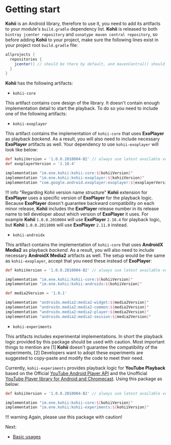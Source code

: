 # Getting start

**Kohii** is an Android library, therefore to use it, you need to add its artifacts to your module's `build.gradle` dependency list. **Kohii** is released to both `bintray jcenter repository` and `sonatype maven central repository`, so before adding **Kohii** to your project, make sure the following lines exist in your project root `build.gradle` file:

```groovy
allprojects {
  repositories {
    jcenter() // should be there by default, and mavenCentral() should also work.
  }
}
```

**Kohii** has the following artifacts:

- `kohii-core`

This artifact contains core design of the library. It doesn't contain enough implementation detail to start the playback. To do so you need to include one of the following artifacts:

- `kohii-exoplayer`

This artifact contains the implementation of `kohii-core` that uses **ExoPlayer** as playback *backend*. As a result, you will also need to include necessary **ExoPlayer** artifacts as well. Your dependency to use `kohii-exoplayer` will look like below:

```groovy
def kohiiVersion = '1.0.0.2010004-B2' // always use latest available version
def exoplayerVersion = '2.10.4'

implementation "im.ene.kohii:kohii-core:${kohiiVersion}"
implementation "im.ene.kohii:kohii-exoplayer:${kohiiVersion}"
implementation "com.google.android.exoplayer:exoplayer:${exoplayerVersion}"
```

!!! info "Regarding Kohii version name structure"
    **Kohii** extension for **ExoPlayer** uses a specific version of **ExoPlayer** for the playback logic. Because **ExoPlayer** doesn't guarantee backward compatibility on each minor release, **Kohii** includes the **ExoPlayer** release number in its release name to tell developer about which version of **ExoPlayer** it uses. For example **Kohii** `1.0.0.2010004` will use **ExoPlayer** `2.10.4` for playback logic, but **Kohii** `1.0.0.2011000` will use **ExoPlayer** `2.11.0` instead.

- `kohii-androidx`

This artifact contains the implementation of `kohii-core` that uses **AndroidX Media2** as playback *backend*. As a result, you will also need to include necessary **AndroidX Media2** artifacts as well. The setup would be the same as `kohii-exoplayer`, accept that you need these instead of **ExoPlayer**:

```groovy
def kohiiVersion = '1.0.0.2010004-B2' // always use latest available version

implementation "im.ene.kohii:kohii-core:${kohiiVersion}"
implementation "im.ene.kohii:kohii-androidx:${kohiiVersion}"

def media2Version = '1.0.1'

implementation "androidx.media2:media2-widget:${media2Version}"
implementation "androidx.media2:media2-common:${media2Version}"
implementation "androidx.media2:media2-player:${media2Version}"
implementation "androidx.media2:media2-session:${media2Version}"
```

- `kohii-experiments`

This artifacts includes experimental implementations. In short the playback logic provided by this package should be used with caution. Most important things to mention are [1] **Kohii** doesn't guarantee the compatibility of the experiments, [2] Developers want to adopt these experiments are suggested to copy-paste and modify the code to meet their need.

Currently, `kohii-experiments` provides playback logic for **YouTube Playback** based on the Official [YouTube Android Player API](https://developers.google.com/youtube/android/player) and the Unofficial [YouTube Player library for Android and Chromecast](https://github.com/PierfrancescoSoffritti/android-youtube-player). Using this package as below:

```groovy
def kohiiVersion = '1.0.0.2010004-B2' // always use latest available version

implementation "im.ene.kohii:kohii-core:${kohiiVersion}"
implementation "im.ene.kohii:kohii-experiments:${kohiiVersion}"
```

!!! warning
    Again, please use this package with caution!

Next:

- [Basic usages](/usage/basic/)
